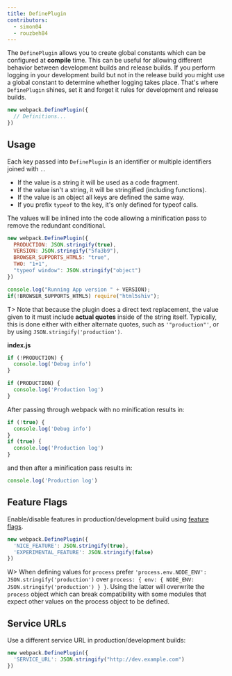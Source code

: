 ```yaml
---
title: DefinePlugin
contributors:
  - simon04
  - rouzbeh84
---
```


The `DefinePlugin` allows you to create global constants which can be configured at **compile** time. This can be useful for allowing different behavior between development builds and release builds. If you perform logging in your development build but not in the release build you might use a global constant to determine whether logging takes place. That's where `DefinePlugin` shines, set it and forget it rules for development and release builds.

``` javascript
new webpack.DefinePlugin({
  // Definitions...
})
```


## Usage

Each key passed into `DefinePlugin` is an identifier or multiple identifiers joined with `.`.

* If the value is a string it will be used as a code fragment.
* If the value isn't a string, it will be stringified (including functions).
* If the value is an object all keys are defined the same way.
* If you prefix `typeof` to the key, it's only defined for typeof calls.

The values will be inlined into the code allowing a minification pass to remove the redundant conditional.

``` javascript
new webpack.DefinePlugin({
  PRODUCTION: JSON.stringify(true),
  VERSION: JSON.stringify("5fa3b9"),
  BROWSER_SUPPORTS_HTML5: "true",
  TWO: "1+1",
  "typeof window": JSON.stringify("object")
})
```

``` javascript
console.log("Running App version " + VERSION);
if(!BROWSER_SUPPORTS_HTML5) require("html5shiv");
```

T> Note that because the plugin does a direct text replacement, the value given to it must include **actual quotes** inside of the string itself. Typically, this is done either with either alternate quotes, such as `'"production"'`, or by using `JSON.stringify('production')`.

__index.js__

``` javascript
if (!PRODUCTION) {
  console.log('Debug info')
}

if (PRODUCTION) {
  console.log('Production log')
}
```

After passing through webpack with no minification results in:

``` javascript
if (!true) {
  console.log('Debug info')
}
if (true) {
  console.log('Production log')
}
```

and then after a minification pass results in:

``` javascript
console.log('Production log')
```


## Feature Flags

Enable/disable features in production/development build using [feature flags](https://en.wikipedia.org/wiki/Feature_toggle).

```javascript
new webpack.DefinePlugin({
  'NICE_FEATURE': JSON.stringify(true),
  'EXPERIMENTAL_FEATURE': JSON.stringify(false)
})
```

W> When defining values for `process` prefer `'process.env.NODE_ENV': JSON.stringify('production')` over `process: { env: { NODE_ENV: JSON.stringify('production') } }`. Using the latter will overwrite the `process` object which can break compatibility with some modules that expect other values on the process object to be defined.


## Service URLs

Use a different service URL in production/development builds:

```javascript
new webpack.DefinePlugin({
  'SERVICE_URL': JSON.stringify("http://dev.example.com")
})
```
